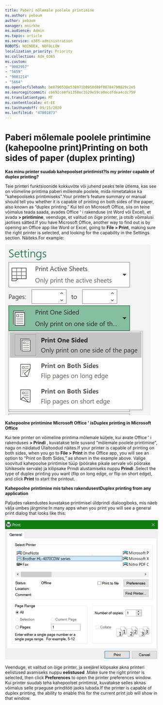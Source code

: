 ```yaml
---
title: Paberi mõlemale poolele printimine
ms.author: pebaum
author: pebaum
manager: mnirkhe
ms.audience: Admin
ms.topic: article
ms.service: o365-administration
ROBOTS: NOINDEX, NOFOLLOW
localization_priority: Priority
ms.collection: Adm_O365
ms.custom:
- "9002957"
- "5659"
- "9001214"
- "5664"
ms.openlocfilehash: be8796538e538971b0950d89f88784790829c2e5
ms.sourcegitcommit: c6692ce0fa1358ec3529e59ca0ecdfdea4cdc759
ms.translationtype: MT
ms.contentlocale: et-EE
ms.lasthandoff: 09/15/2020
ms.locfileid: "47801873"
---
```

# <a name="printing-on-both-sides-of-paper-duplex-printing"></a><span data-ttu-id="f0f35-102">Paberi mõlemale poolele printimine (kahepoolne print)</span><span class="sxs-lookup"><span data-stu-id="f0f35-102">Printing on both sides of paper (duplex printing)</span></span>

<span data-ttu-id="f0f35-103">**Kas minu printer suudab kahepoolset printimist?**</span><span class="sxs-lookup"><span data-stu-id="f0f35-103">**Is my printer capable of duplex printing?**</span></span>

<span data-ttu-id="f0f35-104">Teie printeri funktsioonide kokkuvõte või juhend peaks teile ütlema, kas see on võimeline printima paberi mõlemale poolele, mida nimetatakse ka "kahepoolseks printimiseks".</span><span class="sxs-lookup"><span data-stu-id="f0f35-104">Your printer’s feature summary or manual should tell you whether it is capable of printing on both sides of the paper, also known as “duplex printing.”</span></span> <span data-ttu-id="f0f35-105">Kui teil on Microsoft Office, siis on teine võimalus teada saada, avades Office ' i rakenduse (nt Word või Excel), et avada **> printimine**, veenduge, et valitud on õige printer, ja otsib võimalusi jaotises sätted.</span><span class="sxs-lookup"><span data-stu-id="f0f35-105">If you have Microsoft Office, another way to find out is by opening an Office app like Word or Excel, going to **File > Print**, making sure the right printer is selected, and looking for the capability in the Settings section.</span></span> <span data-ttu-id="f0f35-106">Näiteks.</span><span class="sxs-lookup"><span data-stu-id="f0f35-106">For example:</span></span> 

![Printeri sätted](media/print-settings.png)

<span data-ttu-id="f0f35-108">**Kahepoolne printimine Microsoft Office ' is**</span><span class="sxs-lookup"><span data-stu-id="f0f35-108">**Duplex printing in Microsoft Office**</span></span>

<span data-ttu-id="f0f35-109">Kui teie printer on võimeline printima mõlemale küljele, kui avate Office ' i rakenduses **> Prindi** , kuvatakse teile suvand "mõlemale poolele printimine", nagu on näidatud Ülaltoodud näites.</span><span class="sxs-lookup"><span data-stu-id="f0f35-109">If your printer is capable of printing on both sides, when you go to **File > Print** in the Office app, you will see an option to “Print on Both Sides,” as shown in the example above.</span></span>  <span data-ttu-id="f0f35-110">Valige soovitud kahepoolse printimise tüüp (pöörake pikale servale või pöörake lühikesele servale) ja klõpsake Prindi alustamiseks nuppu **Prindi** .</span><span class="sxs-lookup"><span data-stu-id="f0f35-110">Select the type of duplex printing you want (flip on long edge, or flip on short edge), and click **Print** to start the printout.</span></span>

<span data-ttu-id="f0f35-111">**Kahepoolne printimine mis tahes rakendusest**</span><span class="sxs-lookup"><span data-stu-id="f0f35-111">**Duplex printing from any application**</span></span>

<span data-ttu-id="f0f35-112">Paljudes rakendustes kuvatakse printimisel üldprindi dialoogiboks, mis näeb välja umbes järgmine:</span><span class="sxs-lookup"><span data-stu-id="f0f35-112">In many apps when you print you will see a general print dialog that looks like this:</span></span> 

![Dialoogiboks printimine](media/print-dialog.png)

<span data-ttu-id="f0f35-114">Veenduge, et valitud on õige printer, ja seejärel klõpsake akna printeri eelistused avamiseks nuppu **eelistused** .</span><span class="sxs-lookup"><span data-stu-id="f0f35-114">Make sure the right printer is selected, then click **Preferences** to open the printer preferences window.</span></span> <span data-ttu-id="f0f35-115">Kui printer suudab teha kahepoolset printimist, kuvatakse selles aknas võimalus selle praeguse prinditöö jaoks lubada.</span><span class="sxs-lookup"><span data-stu-id="f0f35-115">If the printer is capable of duplex printing, the ability to enable this for the current print job will show in that window.</span></span>
